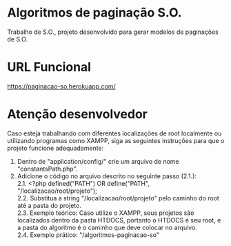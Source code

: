 # Algoritmos de paginação S.O.
Trabalho de S.O., projeto desenvolvido para gerar modelos de paginações de S.O.

# URL Funcional
https://paginacao-so.herokuapp.com/

# Atenção desenvolvedor
Caso esteja trabalhando com diferentes localizações de root localmente ou utilizando programas como XAMPP, siga as seguintes instruções para que o projeto funcione adequadamente:
 1. Dentro de "application/config/" crie um arquivo de nome "constantsPath.php".  
 2. Adicione o código no arquivo descrito no seguinte passo (2.1.):  
   2.1. <?php defined("PATH") OR define("PATH", "/localizacao/root/projeto");  
   2.2. Substitua a string "/localizacao/root/projeto" pelo caminho do root até a pasta do projeto.  
   2.3. Exemplo teórico: Caso utilize o XAMPP, seus projetos são localizados dentro da pasta HTDOCS, portanto o HTDOCS é seu root, e a pasta do algoritmo é o caminho que deve colocar no arquivo.  
   2.4. Exemplo prático: "/algoritmos-paginacao-so"  
